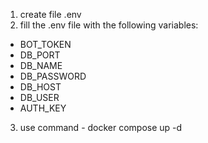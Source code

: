 1. create file .env
2. fill the .env file with the following variables: 
  - BOT_TOKEN
  - DB_PORT
  - DB_NAME
  - DB_PASSWORD
  - DB_HOST
  - DB_USER 
  - AUTH_KEY
3. use command - docker compose up -d